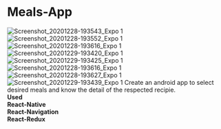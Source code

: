 # Meals-App
![Screenshot_20201228-193543_Expo 1](https://user-images.githubusercontent.com/42892285/103341174-2c1f2100-4aac-11eb-8d00-dac1d0075424.jpg)
![Screenshot_20201228-193552_Expo 1](https://user-images.githubusercontent.com/42892285/103341227-5670de80-4aac-11eb-8ede-6b81d23395f1.jpg)
![Screenshot_20201228-193616_Expo 1](https://user-images.githubusercontent.com/42892285/103341242-64266400-4aac-11eb-8867-859418bebcec.jpg)
![Screenshot_20201229-193420_Expo 1](https://user-images.githubusercontent.com/42892285/103341272-799b8e00-4aac-11eb-8f05-6cb360dff866.jpg)
![Screenshot_20201229-193425_Expo 1](https://user-images.githubusercontent.com/42892285/103341288-83bd8c80-4aac-11eb-91e9-2a351ceea6ff.jpg)
![Screenshot_20201228-193616_Expo 1](https://user-images.githubusercontent.com/42892285/103341312-96d05c80-4aac-11eb-9ecf-cbc287a22513.jpg)
![Screenshot_20201228-193627_Expo 1](https://user-images.githubusercontent.com/42892285/103341326-a3ed4b80-4aac-11eb-84c4-c8884de7c61e.jpg)
![Screenshot_20201229-193439_Expo 1](https://user-images.githubusercontent.com/42892285/103341338-b071a400-4aac-11eb-8f08-7597d6e22bcf.jpg)
Create an android app to select desired meals and know the detail of the respected recipie.
<br>
<b>Used<br>
React-Native<br>
React-Navigation<br>
React-Redux<br></b>

<br>


